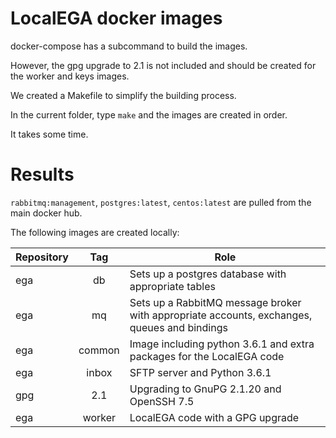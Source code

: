 # LocalEGA docker images

docker-compose has a subcommand to build the images.

However, the gpg upgrade to 2.1 is not included and should be created for the worker and keys images.

We created a Makefile to simplify the building process.

In the current folder, type `make` and the images are created in order.

It takes some time.

# Results

`rabbitmq:management`, `postgres:latest`, `centos:latest` are pulled from the main docker hub.

The following images are created locally:

| Repository  | Tag  | Role |
|-------------|:----:|------|
| ega | db     | Sets up a postgres database with appropriate tables |
| ega | mq     | Sets up a RabbitMQ message broker with appropriate accounts, exchanges, queues and bindings |
| ega | common | Image including python 3.6.1 and extra packages for the LocalEGA code |
| ega | inbox  | SFTP server and Python 3.6.1 |
| gpg | 2.1    | Upgrading to GnuPG 2.1.20 and OpenSSH 7.5 |
| ega | worker | LocalEGA code with a GPG upgrade |
